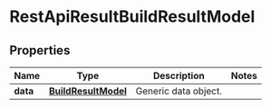 
# RestApiResultBuildResultModel

## Properties
Name | Type | Description | Notes
------------ | ------------- | ------------- | -------------
**data** | [**BuildResultModel**](BuildResultModel.md) | Generic data object. | 



